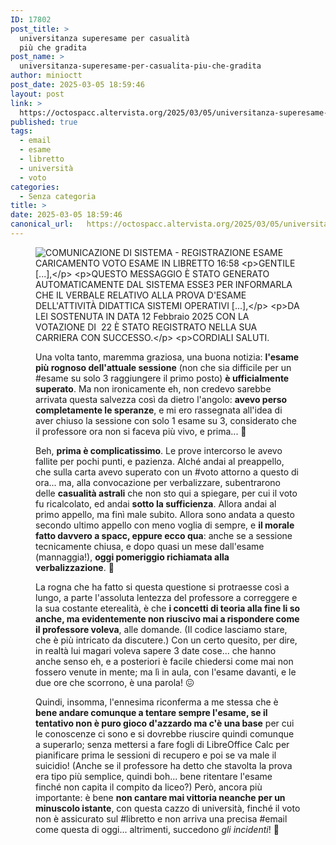 ```yaml
---
ID: 17802
post_title: >
  universitanza superesame per casualità
  più che gradita
post_name: >
  universitanza-superesame-per-casualita-piu-che-gradita
author: minioctt
post_date: 2025-03-05 18:59:46
layout: post
link: >
  https://octospacc.altervista.org/2025/03/05/universitanza-superesame-per-casualita-piu-che-gradita/
published: true
tags:
  - email
  - esame
  - libretto
  - università
  - voto
categories:
  - Senza categoria
title: >
date: 2025-03-05 18:59:46
canonical_url:   https://octospacc.altervista.org/2025/03/05/universitanza-superesame-per-casualita-piu-che-gradita/
---
```

<!-- wp:image {"id":17805,"sizeSlug":"large","linkDestination":"none"} -->
<figure class="wp-block-image size-large"><img src="{{site.cdnurl}}/assets/uploads/2025/03/img_20250305_180352386136931592799775-960x1280.jpg" alt="COMUNICAZIONE DI SISTEMA - REGISTRAZIONE ESAME
CARICAMENTO VOTO ESAME IN LIBRETTO
16:58

GENTILE [...],

QUESTO MESSAGGIO È STATO GENERATO AUTOMATICAMENTE DAL SISTEMA ESSE3 PER 
INFORMARLA CHE IL VERBALE RELATIVO ALLA PROVA D'ESAME DELL'ATTIVITÀ DIDATTICA SISTEMI OPERATIVI [...],

DA LEI SOSTENUTA IN DATA 12 Febbraio 2025 CON LA VOTAZIONE DI  22 È STATO REGISTRATO NELLA SUA CARRIERA CON SUCCESSO.

CORDIALI SALUTI." class="wp-image-17805"/></figure>
<!-- /wp:image -->

<!-- wp:paragraph -->
<p>Una volta tanto, maremma graziosa, una buona notizia: <strong>l'esame più rognoso dell'attuale sessione</strong> (non che sia difficile per un #esame su solo 3 raggiungere il primo posto) <strong>è ufficialmente superato</strong>. Ma non ironicamente eh, non credevo sarebbe arrivata questa salvezza così da dietro l'angolo: <strong>avevo perso completamente le speranze</strong>, e mi ero rassegnata all'idea di aver chiuso la sessione con solo 1 esame su 3, considerato che il professore ora non si faceva più vivo, e prima... 🥴</p>
<!-- /wp:paragraph -->

<!-- wp:paragraph -->
<p>Beh, <strong>prima è complicatissimo</strong>. Le prove intercorso le avevo fallite per pochi punti, e pazienza. Alché andai al preappello, che sulla carta avevo superato con un #voto attorno a questo di ora... ma, alla convocazione per verbalizzare, subentrarono delle <strong>casualità astrali</strong> che non sto qui a spiegare, per cui il voto fu ricalcolato, ed andai <strong>sotto la sufficienza</strong>. Allora andai al primo appello, ma finì male subito. Allora sono andata a questo secondo ultimo appello con meno voglia di sempre, e <strong>il morale fatto davvero a spacc, eppure ecco qua</strong>: anche se a sessione tecnicamente chiusa, e dopo quasi un mese dall'esame (mannaggia!), <strong>oggi pomeriggio richiamata alla verbalizzazione</strong>. 😤</p>
<!-- /wp:paragraph -->

<!-- wp:paragraph -->
<p>La rogna che ha fatto si questa questione si protraesse così a lungo, a parte l'assoluta lentezza del professore a correggere e la sua costante eterealità, è che <strong>i concetti di teoria alla fine li so anche, ma evidentemente non riuscivo mai a rispondere come il professore voleva</strong>, alle domande. (Il codice lasciamo stare, che è più intricato da discutere.) Con un certo quesito, per dire, in realtà lui magari voleva sapere 3 date cose... che hanno anche senso eh, e a posteriori è facile chiedersi come mai non fossero venute in mente; ma lì in aula, con l'esame davanti, e le due ore che scorrono, è una parola! 😖</p>
<!-- /wp:paragraph -->

<!-- wp:paragraph -->
<p>Quindi, insomma, l'ennesima riconferma a me stessa che è <strong>bene andare comunque a tentare sempre l'esame, se il tentativo non è puro gioco d'azzardo ma c'è una base</strong> per cui le conoscenze ci sono e si dovrebbe riuscire quindi comunque a superarlo; senza mettersi a fare fogli di LibreOffice Calc per pianificare prima le sessioni di recupero e poi se va male il suicidio! (Anche se il professore ha detto che stavolta la prova era tipo più semplice, quindi boh... bene ritentare l'esame finché non capita il compito da liceo?) Però, ancora più importante: è bene <strong>non cantare mai vittoria neanche per un minuscolo istante</strong>, con questa cazzo di università, finché il voto non è assicurato sul #libretto e non arriva una precisa #email come questa di oggi... altrimenti, succedono <em>gli incidenti</em>! 🥰</p>
<!-- /wp:paragraph -->